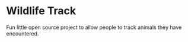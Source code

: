 # Wildlife Track
Fun little open source project to allow people to track animals they have encountered.
